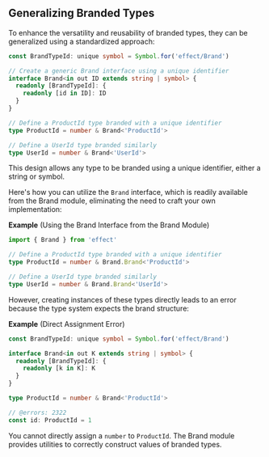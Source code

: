 ## Generalizing Branded Types

To enhance the versatility and reusability of branded types, they can be generalized using a standardized approach:

```ts twoslash
const BrandTypeId: unique symbol = Symbol.for('effect/Brand')

// Create a generic Brand interface using a unique identifier
interface Brand<in out ID extends string | symbol> {
  readonly [BrandTypeId]: {
    readonly [id in ID]: ID
  }
}

// Define a ProductId type branded with a unique identifier
type ProductId = number & Brand<'ProductId'>

// Define a UserId type branded similarly
type UserId = number & Brand<'UserId'>
```

This design allows any type to be branded using a unique identifier, either a string or symbol.

Here's how you can utilize the `Brand` interface, which is readily available from the Brand module, eliminating the need to craft your own implementation:

**Example** (Using the Brand Interface from the Brand Module)

```ts
import { Brand } from 'effect'

// Define a ProductId type branded with a unique identifier
type ProductId = number & Brand.Brand<'ProductId'>

// Define a UserId type branded similarly
type UserId = number & Brand.Brand<'UserId'>
```

However, creating instances of these types directly leads to an error because the type system expects the brand structure:

**Example** (Direct Assignment Error)

```ts twoslash
const BrandTypeId: unique symbol = Symbol.for('effect/Brand')

interface Brand<in out K extends string | symbol> {
  readonly [BrandTypeId]: {
    readonly [k in K]: K
  }
}

type ProductId = number & Brand<'ProductId'>

// @errors: 2322
const id: ProductId = 1
```

You cannot directly assign a `number` to `ProductId`. The Brand module provides utilities to correctly construct values of branded types.
